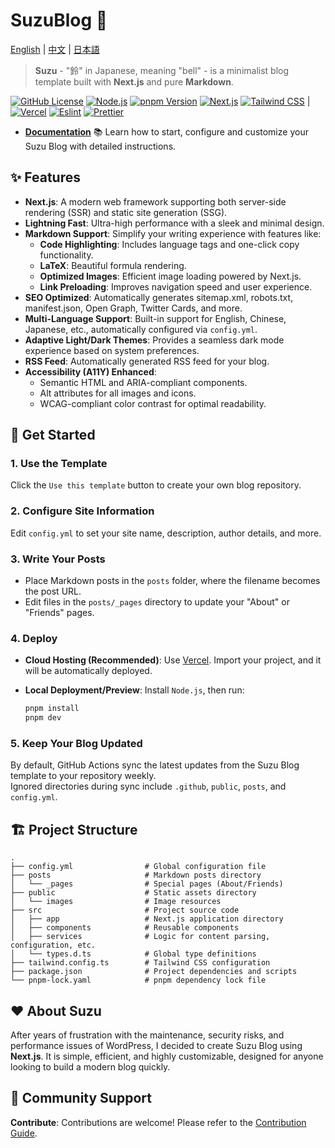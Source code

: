 # SuzuBlog 🎐

[English](./README.md) | [中文](./README_ZH.md) | [日本語](./README_JA.md)

> **Suzu** - "鈴" in Japanese, meaning "bell" - is a minimalist blog template built with **Next.js** and pure **Markdown**.

[![GitHub License][license-badge]][license-link]
[![Node.js][node-badge]][node-link]
[![pnpm Version][pnpm-badge]][pnpm-link]
[![Next.js][nextjs-badge]][nextjs-link]
[![Tailwind CSS][tailwind-badge]][tailwind-link] |
[![Vercel][vercel-badge]][vercel-link]
[![Eslint][eslint-badge]][eslint-link]
[![Prettier][prettier-badge]][prettier-link]

- [**Documentation**](https://suzu.zla.app) 📚
  Learn how to start, configure and customize your Suzu Blog with detailed instructions.

## ✨ Features

- **Next.js**: A modern web framework supporting both server-side rendering (SSR) and static site generation (SSG).
- **Lightning Fast**: Ultra-high performance with a sleek and minimal design.
- **Markdown Support**: Simplify your writing experience with features like:
  - **Code Highlighting**: Includes language tags and one-click copy functionality.
  - **LaTeX**: Beautiful formula rendering.
  - **Optimized Images**: Efficient image loading powered by Next.js.
  - **Link Preloading**: Improves navigation speed and user experience.
- **SEO Optimized**: Automatically generates sitemap.xml, robots.txt, manifest.json, Open Graph, Twitter Cards, and more.
- **Multi-Language Support**: Built-in support for English, Chinese, Japanese, etc., automatically configured via `config.yml`.
- **Adaptive Light/Dark Themes**: Provides a seamless dark mode experience based on system preferences.
- **RSS Feed**: Automatically generated RSS feed for your blog.
- **Accessibility (A11Y) Enhanced**:
  - Semantic HTML and ARIA-compliant components.
  - Alt attributes for all images and icons.
  - WCAG-compliant color contrast for optimal readability.

## 🚀 Get Started

### 1. Use the Template

Click the `Use this template` button to create your own blog repository.

### 2. Configure Site Information

Edit `config.yml` to set your site name, description, author details, and more.

### 3. Write Your Posts

- Place Markdown posts in the `posts` folder, where the filename becomes the post URL.
- Edit files in the `posts/_pages` directory to update your "About" or "Friends" pages.

### 4. Deploy

- **Cloud Hosting (Recommended)**: Use [Vercel](https://vercel.com). Import your project, and it will be automatically deployed.
- **Local Deployment/Preview**: Install `Node.js`, then run:

  ```bash
  pnpm install
  pnpm dev
  ```

### 5. Keep Your Blog Updated

By default, GitHub Actions sync the latest updates from the Suzu Blog template to your repository weekly.  
Ignored directories during sync include `.github`, `public`, `posts`, and `config.yml`.

## 🏗️ Project Structure

```plaintext
.
├── config.yml                # Global configuration file
├── posts                     # Markdown posts directory
│   └── _pages                # Special pages (About/Friends)
├── public                    # Static assets directory
│   └── images                # Image resources
├── src                       # Project source code
│   ├── app                   # Next.js application directory
│   ├── components            # Reusable components
│   ├── services              # Logic for content parsing, configuration, etc.
│   └── types.d.ts            # Global type definitions
├── tailwind.config.ts        # Tailwind CSS configuration
├── package.json              # Project dependencies and scripts
└── pnpm-lock.yaml            # pnpm dependency lock file
```

## ❤️ About Suzu

After years of frustration with the maintenance, security risks, and performance issues of WordPress, I decided to create Suzu Blog using **Next.js**. It is simple, efficient, and highly customizable, designed for anyone looking to build a modern blog quickly.

## 🔗 Community Support

**Contribute**: Contributions are welcome! Please refer to the [Contribution Guide](https://github.com/ZL-Asica/SuzuBlog/blob/main/CONTRIBUTING.md).

<!-- Badges / Links -->

[eslint-badge]: https://img.shields.io/badge/eslint-4B32C3?logo=eslint&logoColor=white
[eslint-link]: https://www.npmjs.com/package/eslint-config-zl-asica
[license-badge]: https://img.shields.io/github/license/ZL-Asica/SuzuBlog
[license-link]: https://github.com/ZL-Asica/SuzuBlog/blob/main/LICENSE
[nextjs-badge]: https://img.shields.io/badge/Next.js-black?logo=next.js&logoColor=white
[nextjs-link]: https://nextjs.org
[node-badge]: https://img.shields.io/badge/node%3E=18.18-339933?logo=node.js&logoColor=white
[node-link]: https://nodejs.org/
[pnpm-badge]: https://img.shields.io/github/package-json/packageManager/ZL-Asica/SuzuBlog?label=&logo=pnpm&logoColor=fff&color=F69220
[pnpm-link]: https://pnpm.io/
[prettier-badge]: https://img.shields.io/badge/Prettier-F7B93E?logo=Prettier&logoColor=white
[prettier-link]: https://www.npmjs.com/package/@zl-asica/prettier-config
[tailwind-badge]: https://img.shields.io/badge/Tailwind%20CSS-06B6D4?style=flat&logo=tailwindcss&logoColor=white
[tailwind-link]: https://tailwindcss.com/
[vercel-badge]: https://img.shields.io/badge/Vercel-%23000000.svg?logo=vercel&logoColor=white
[vercel-link]: https://vercel.com
